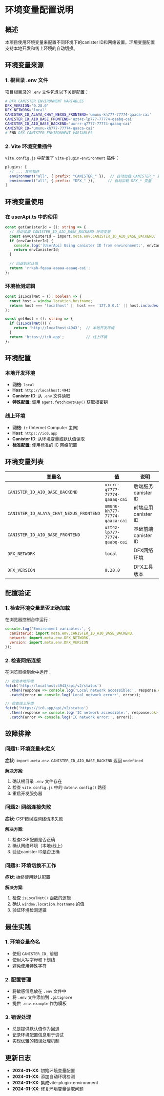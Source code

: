 # 环境变量配置说明

## 概述
本项目使用环境变量来配置不同环境下的canister ID和网络设置。环境变量配置支持本地开发和线上环境的自动切换。

## 环境变量来源

### 1. 根目录 .env 文件
项目根目录的 `.env` 文件包含以下关键配置：

```bash
# DFX CANISTER ENVIRONMENT VARIABLES
DFX_VERSION='0.28.0'
DFX_NETWORK='local'
CANISTER_ID_ALAYA_CHAT_NEXUS_FRONTEND='umunu-kh777-77774-qaaca-cai'
CANISTER_ID_AIO_BASE_FRONTEND='uzt4z-lp777-77774-qaabq-cai'
CANISTER_ID_AIO_BASE_BACKEND='uxrrr-q7777-77774-qaaaq-cai'
CANISTER_ID='umunu-kh777-77774-qaaca-cai'
# END DFX CANISTER ENVIRONMENT VARIABLES
```

### 2. Vite 环境变量插件
`vite.config.js` 中配置了 `vite-plugin-environment` 插件：

```javascript
plugins: [
  // ... 其他插件
  environment("all", { prefix: "CANISTER_" }),  // 自动加载 CANISTER_* 变量
  environment("all", { prefix: "DFX_" }),      // 自动加载 DFX_* 变量
]
```

## 环境变量使用

### 在 userApi.ts 中的使用

```typescript
const getCanisterId = (): string => {
  // 自动读取 CANISTER_ID_AIO_BASE_BACKEND 环境变量
  const envCanisterId = import.meta.env.CANISTER_ID_AIO_BASE_BACKEND;
  if (envCanisterId) {
    console.log('[UserApi] Using canister ID from environment:', envCanisterId);
    return envCanisterId;
  }
  
  // 回退到默认值
  return 'rrkah-fqaaa-aaaaa-aaaaq-cai';
};
```

### 环境检测逻辑

```typescript
const isLocalNet = (): boolean => {
  const host = window.location.hostname;
  return host === 'localhost' || host === '127.0.0.1' || host.includes('4943');
};

const getHost = (): string => {
  if (isLocalNet()) {
    return 'http://localhost:4943';  // 本地开发环境
  }
  return 'https://ic0.app';          // 线上环境
};
```

## 环境配置

### 本地开发环境
- **网络**: `local`
- **Host**: `http://localhost:4943`
- **Canister ID**: 从 `.env` 文件读取
- **特殊配置**: 调用 `agent.fetchRootKey()` 获取根密钥

### 线上环境
- **网络**: `ic` (Internet Computer 主网)
- **Host**: `https://ic0.app`
- **Canister ID**: 从环境变量或默认值读取
- **标准配置**: 使用标准的 IC 网络配置

## 环境变量列表

| 变量名 | 值 | 说明 |
|--------|-----|------|
| `CANISTER_ID_AIO_BASE_BACKEND` | `uxrrr-q7777-77774-qaaaq-cai` | 后端服务canister ID |
| `CANISTER_ID_ALAYA_CHAT_NEXUS_FRONTEND` | `umunu-kh777-77774-qaaca-cai` | 前端应用canister ID |
| `CANISTER_ID_AIO_BASE_FRONTEND` | `uzt4z-lp777-77774-qaabq-cai` | 基础前端canister ID |
| `DFX_NETWORK` | `local` | DFX网络环境 |
| `DFX_VERSION` | `0.28.0` | DFX工具版本 |

## 配置验证

### 1. 检查环境变量是否正确加载
在浏览器控制台中运行：

```javascript
console.log('Environment variables:', {
  canisterId: import.meta.env.CANISTER_ID_AIO_BASE_BACKEND,
  network: import.meta.env.DFX_NETWORK,
  version: import.meta.env.DFX_VERSION
});
```

### 2. 检查网络连接
在浏览器控制台中运行：

```javascript
// 检查本地环境
fetch('http://localhost:4943/api/v2/status')
  .then(response => console.log('Local network accessible:', response.ok))
  .catch(error => console.log('Local network error:', error));

// 检查线上环境
fetch('https://ic0.app/api/v2/status')
  .then(response => console.log('IC network accessible:', response.ok))
  .catch(error => console.log('IC network error:', error));
```

## 故障排除

### 问题1: 环境变量未定义
**症状**: `import.meta.env.CANISTER_ID_AIO_BASE_BACKEND` 返回 `undefined`

**解决方案**:
1. 确认根目录 `.env` 文件存在
2. 检查 `vite.config.js` 中的 `dotenv.config()` 路径
3. 重启开发服务器

### 问题2: 网络连接失败
**症状**: CSP错误或网络请求失败

**解决方案**:
1. 检查CSP配置是否正确
2. 确认网络环境（本地/线上）
3. 验证canister ID是否正确

### 问题3: 环境切换不工作
**症状**: 始终使用默认配置

**解决方案**:
1. 检查 `isLocalNet()` 函数的逻辑
2. 确认 `window.location.hostname` 的值
3. 验证环境检测逻辑

## 最佳实践

### 1. 环境变量命名
- 使用 `CANISTER_ID_` 前缀
- 使用大写字母和下划线
- 避免使用特殊字符

### 2. 配置管理
- 将敏感信息放在 `.env` 文件中
- 将 `.env` 文件添加到 `.gitignore`
- 提供 `.env.example` 作为模板

### 3. 错误处理
- 总是提供默认值作为回退
- 记录环境配置信息用于调试
- 实现优雅的错误处理机制

## 更新日志

- **2024-01-XX**: 初始环境变量配置
- **2024-01-XX**: 添加自动环境检测
- **2024-01-XX**: 集成vite-plugin-environment
- **2024-01-XX**: 修复环境变量读取问题
